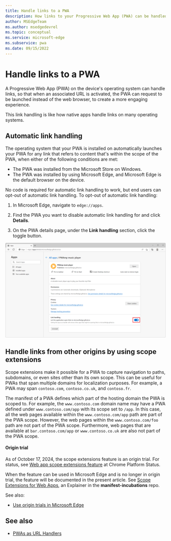 ```yaml
---
title: Handle links to a PWA
description: How links to your Progressive Web App (PWA) can be handled by your app rather than by the web browser.
author: MSEdgeTeam
ms.author: msedgedevrel
ms.topic: conceptual
ms.service: microsoft-edge
ms.subservice: pwa
ms.date: 09/15/2022
---
```

# Handle links to a PWA

A Progressive Web App (PWA) on the device's operating system can handle links, so that when an associated URL is activated, the PWA can request to be launched instead of the web browser, to create a more engaging experience.

This link handling is like how native apps handle links on many operating systems.

<!--
link handling vs. url handling:
Although the present file name is handle-urls.md, this file was repurposed to cover link handling rather than URL handlers.
The PWA URL handlers feature was removed from Chromium.
See also [PWAs as URL Handlers](https://web.dev/pwa-url-handler/).
-->


<!-- ====================================================================== -->
## Automatic link handling

The operating system that your PWA is installed on automatically launches your PWA for any link that refers to content that's within the scope of the PWA, when either of the following conditions are met:

* The PWA was installed from the Microsoft Store on Windows.
* The PWA was installed by using Microsoft Edge, and Microsoft Edge is the default browser on the device.

No code is required for automatic link handling to work, but end users can opt-out of automatic link handling. To opt-out of automatic link handling:

1. In Microsoft Edge, navigate to `edge://apps`.

1. Find the PWA you want to disable automatic link handling for and click **Details**.

1. On the PWA details page, under the **Link handling** section, click the toggle button.

![The edge://apps details page for the PWAmp music player app, showing where the link handling toggle button is](./handle-urls-images/link-handling-opt-out.png)


<!-- ====================================================================== -->
## Handle links from other origins by using scope extensions

Scope extensions make it possible for a PWA to capture navigation to paths, subdomains, or even sites other than its own scope.  This can be useful for PWAs that span multiple domains for localization purposes.  For example, a PWA may span `contoso.com`, `contoso.co.uk`, and `contoso.fr`.

The manifest of a PWA defines which part of the hosting domain the PWA is scoped to.  For example, the `www.contoso.com` domain name may have a PWA defined under `www.contoso.com/app` with its scope set to `/app`.  In this case, all the web pages available within the `www.contoso.com/app` path are part of the PWA scope.  However, the web pages within the `www.contoso.com/foo` path are not part of the PWA scope.  Furthermore, web pages that are available at `bar.contoso.com/app` or `www.contoso.co.uk` are also not part of the PWA scope.


<!-- ------------------------------ -->
#### Origin trial

As of October 17, 2024, the scope extensions feature is an origin trial.  For status, see [Web app scope extensions feature](https://chromestatus.com/feature/5746537956114432) at Chrome Platform Status.

When the feature can be used in Microsoft Edge and is no longer in origin trial, the feature will be documented in the present article.  See [Scope Extensions for Web Apps](https://github.com/WICG/manifest-incubations/blob/gh-pages/scope_extensions-explainer.md), an Explainer in the **manifest-incubations** repo.

See also:
* [Use origin trials in Microsoft Edge](../../origin-trials/index.md)


<!-- ====================================================================== -->
## See also

* [PWAs as URL Handlers](https://web.dev/pwa-url-handler/)
